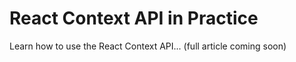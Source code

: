 # React Context API in Practice

Learn how to use the React Context API... (full article coming soon) 